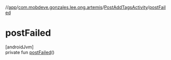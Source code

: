 //[app](../../../index.md)/[com.mobdeve.gonzales.lee.ong.artemis](../index.md)/[PostAddTagsActivity](index.md)/[postFailed](post-failed.md)

# postFailed

[androidJvm]\
private fun [postFailed](post-failed.md)()
